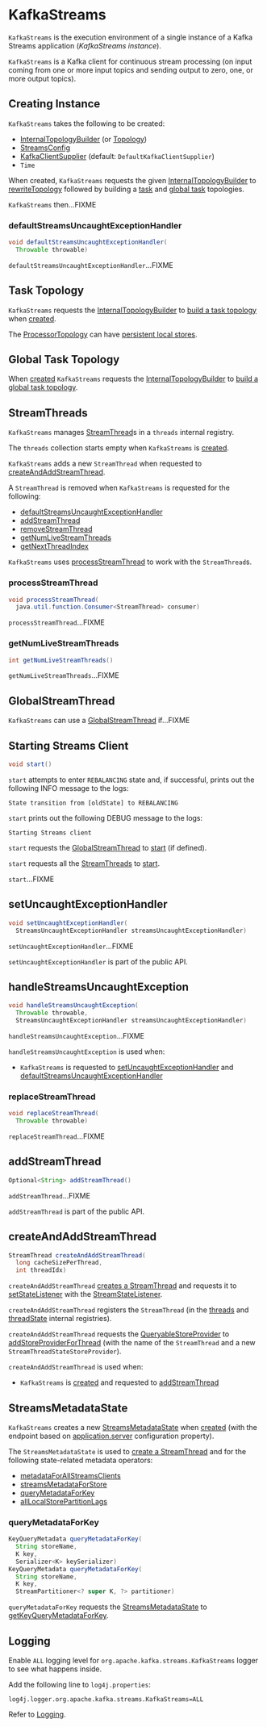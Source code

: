 # KafkaStreams

`KafkaStreams` is the execution environment of a single instance of a Kafka Streams application (_KafkaStreams instance_).

`KafkaStreams` is a Kafka client for continuous stream processing (on input coming from one or more input topics and sending output to zero, one, or more output topics).

## Creating Instance

`KafkaStreams` takes the following to be created:

* <span id="internalTopologyBuilder"><span id="topology"> [InternalTopologyBuilder](InternalTopologyBuilder.md) (or [Topology](Topology.md))
* <span id="config"> [StreamsConfig](StreamsConfig.md)
* <span id="clientSupplier"> [KafkaClientSupplier](KafkaClientSupplier.md) (default: `DefaultKafkaClientSupplier`)
* <span id="time"> `Time`

When created, `KafkaStreams` requests the given [InternalTopologyBuilder](InternalTopologyBuilder.md) to [rewriteTopology](InternalTopologyBuilder.md#rewriteTopology) followed by building a [task](#taskTopology) and [global task](#globalTaskTopology) topologies.

`KafkaStreams` then...FIXME

### <span id="defaultStreamsUncaughtExceptionHandler"> defaultStreamsUncaughtExceptionHandler

```java
void defaultStreamsUncaughtExceptionHandler(
  Throwable throwable)
```

`defaultStreamsUncaughtExceptionHandler`...FIXME

## <span id="taskTopology"> Task Topology

`KafkaStreams` requests the [InternalTopologyBuilder](#internalTopologyBuilder) to [build a task topology](InternalTopologyBuilder.md#buildTopology) when [created](#creating-instance).

The [ProcessorTopology](processor/ProcessorTopology.md) can have [persistent local stores](processor/ProcessorTopology.md#hasPersistentLocalStore).

## <span id="globalTaskTopology"> Global Task Topology

When [created](#creating-instance) `KafkaStreams` requests the [InternalTopologyBuilder](#internalTopologyBuilder) to [build a global task topology](InternalTopologyBuilder.md#buildGlobalStateTopology).

## <span id="threads"> StreamThreads

`KafkaStreams` manages [StreamThread](StreamThread.md)s in a `threads` internal registry.

The `threads` collection starts empty when `KafkaStreams` is [created](#creating-instance).

`KafkaStreams` adds a new `StreamThread` when requested to [createAndAddStreamThread](#createAndAddStreamThread).

A `StreamThread` is removed when `KafkaStreams` is requested for the following:

* [defaultStreamsUncaughtExceptionHandler](#defaultStreamsUncaughtExceptionHandler)
* [addStreamThread](#addStreamThread)
* [removeStreamThread](#removeStreamThread)
* [getNumLiveStreamThreads](#getNumLiveStreamThreads)
* [getNextThreadIndex](#getNextThreadIndex)

`KafkaStreams` uses [processStreamThread](#processStreamThread) to work with the `StreamThread`s.

### <span id="processStreamThread"> processStreamThread

```java
void processStreamThread(
  java.util.function.Consumer<StreamThread> consumer)
```

`processStreamThread`...FIXME

### <span id="getNumLiveStreamThreads"> getNumLiveStreamThreads

```java
int getNumLiveStreamThreads()
```

`getNumLiveStreamThreads`...FIXME

## <span id="globalStreamThread"> GlobalStreamThread

`KafkaStreams` can use a [GlobalStreamThread](processor/GlobalStreamThread.md) if...FIXME

## <span id="start"> Starting Streams Client

```java
void start()
```

`start` attempts to enter `REBALANCING` state and, if successful, prints out the following INFO message to the logs:

```text
State transition from [oldState] to REBALANCING
```

`start` prints out the following DEBUG message to the logs:

```text
Starting Streams client
```

`start` requests the [GlobalStreamThread](#globalStreamThread) to [start](processor/GlobalStreamThread.md#start) (if defined).

`start` requests all the [StreamThreads](#threads) to [start](StreamThread.md#run).

`start`...FIXME

## <span id="setUncaughtExceptionHandler"> setUncaughtExceptionHandler

```java
void setUncaughtExceptionHandler(
  StreamsUncaughtExceptionHandler streamsUncaughtExceptionHandler)
```

`setUncaughtExceptionHandler`...FIXME

`setUncaughtExceptionHandler` is part of the public API.

## <span id="handleStreamsUncaughtException"> handleStreamsUncaughtException

```java
void handleStreamsUncaughtException(
  Throwable throwable,
  StreamsUncaughtExceptionHandler streamsUncaughtExceptionHandler)
```

`handleStreamsUncaughtException`...FIXME

`handleStreamsUncaughtException` is used when:

* `KafkaStreams` is requested to [setUncaughtExceptionHandler](#setUncaughtExceptionHandler) and [defaultStreamsUncaughtExceptionHandler](#defaultStreamsUncaughtExceptionHandler)

### <span id="replaceStreamThread"> replaceStreamThread

```java
void replaceStreamThread(
  Throwable throwable)
```

`replaceStreamThread`...FIXME

## <span id="addStreamThread"> addStreamThread

```java
Optional<String> addStreamThread()
```

`addStreamThread`...FIXME

`addStreamThread` is part of the public API.

## <span id="createAndAddStreamThread"> createAndAddStreamThread

```java
StreamThread createAndAddStreamThread(
  long cacheSizePerThread,
  int threadIdx)
```

`createAndAddStreamThread` [creates a StreamThread](StreamThread.md#create) and requests it to [setStateListener](StreamThread.md#setStateListener) with the [StreamStateListener](#streamStateListener).

`createAndAddStreamThread` registers the `StreamThread` (in the [threads](#threads) and [threadState](#threadState) internal registries).

`createAndAddStreamThread` requests the [QueryableStoreProvider](#queryableStoreProvider) to [addStoreProviderForThread](state/QueryableStoreProvider.md#addStoreProviderForThread) (with the name of the `StreamThread` and a new `StreamThreadStateStoreProvider`).

`createAndAddStreamThread` is used when:

* `KafkaStreams` is [created](#creating-instance) and requested to [addStreamThread](#addStreamThread)

## <span id="streamsMetadataState"> StreamsMetadataState

`KafkaStreams` creates a new [StreamsMetadataState](processor/StreamsMetadataState.md) when [created](#creating-instance) (with the endpoint based on [application.server](StreamsConfig.md#APPLICATION_SERVER_CONFIG) configuration property).

The `StreamsMetadataState` is used to [create a StreamThread](#createAndAddStreamThread) and for the following state-related metadata operators:

* [metadataForAllStreamsClients](#metadataForAllStreamsClients)
* [streamsMetadataForStore](#streamsMetadataForStore)
* [queryMetadataForKey](#queryMetadataForKey)
* [allLocalStorePartitionLags](#allLocalStorePartitionLags)

### <span id="queryMetadataForKey"> queryMetadataForKey

```java
KeyQueryMetadata queryMetadataForKey(
  String storeName,
  K key,
  Serializer<K> keySerializer)
KeyQueryMetadata queryMetadataForKey(
  String storeName,
  K key,
  StreamPartitioner<? super K, ?> partitioner)
```

`queryMetadataForKey` requests the [StreamsMetadataState](#streamsMetadataState) to [getKeyQueryMetadataForKey](processor/StreamsMetadataState.md#getKeyQueryMetadataForKey).

## Logging

Enable `ALL` logging level for `org.apache.kafka.streams.KafkaStreams` logger to see what happens inside.

Add the following line to `log4j.properties`:

```text
log4j.logger.org.apache.kafka.streams.KafkaStreams=ALL
```

Refer to [Logging](logging.md).

